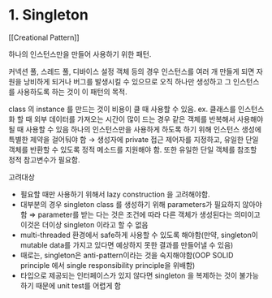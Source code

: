 # 1. Singleton

[[Creational Pattern]]

하나의 인스턴스만을 만들어 사용하기 위한 패턴.

커넥션 풀, 스레드 풀, 디바이스 설정 객체 등의 경우 인스턴스를 여러 개 만들게 되면 자원을 낭비하게 되거나 버그를 발생시킬 수 있으므로 오직 하나만 생성하고 그 인스턴스를 사용하도록 하는 것이 이 패턴의 목적.

class 의 instance 를 만드는 것이 비용이 클 때 사용할 수 있음. ex. 클래스를 인스턴스화 할 때 외부 데이터를 가져오는 시간이 많이 드는 경우
같은 객체를 반복해서 사용해야될 때 사용할 수 있음
하나의 인스턴스만을 사용하게 하도록 하기 위해 인스턴스 생성에 특별한 제약을 걸어둬야 함 → 생성자에 private 접근 제어자를 지정하고, 유일한 단일 객체를 반환할 수 있도록 정적 메소드를 지원해야 함. 또한 유일한 단일 객체를 참조할 정적 참고변수가 필요함.

고려대상

- 필요할 때만 사용하기 위해서 lazy construction 을 고려해야함.
- 대부분의 경우 singleton class 를 생성하기 위해 parameters가 필요하지 않아야 함 ⇒ parameter를 받는 다는 것은 조건에 따라 다른 객체가 생성된다는 의미이고 이것은 더이상 singleton 이라고 할 수 없음
- multi-threaded 환경에서 safe하게 사용할 수 있도록 해야함(만약, singleton이 mutable data를 가지고 있다면 예상하지 못한 결과를 만들어낼 수 있음)
- 때로는, singleton은 anti-pattern이라는 것을 숙지해야함(OOP SOLID principle 에서 single responsibility principle을 위배함)
- 타입으로 제공되는 인터페이스가 있지 않다면 singleton 을 복제하는 것이 불가능하기 때문에 unit test를 어렵게 함
